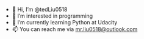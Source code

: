 - 👋 Hi, I’m @tedLiu0518
- 👀 I’m interested in programming
- 🌱 I’m currently learning Python at Udacity
- 📫 You can reach me via mr.liu0518@outlook.com

<!---
tedLiu0518/tedLiu0518 is a ✨ special ✨ repository because its `README.md` (this file) appears on your GitHub profile.
You can click the Preview link to take a look at your changes.
--->
